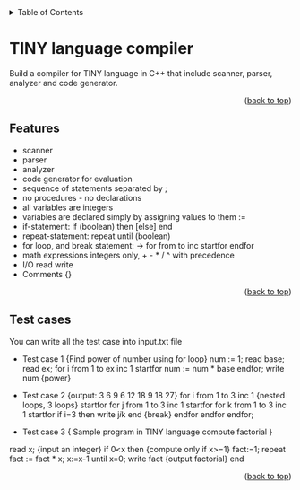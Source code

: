 
<details>
  <summary>Table of Contents</summary>
  <ol>
    <li><a href="#TINY-language-compiler">TINY language compiler</a></li>
    <li><a href="#features">Features</a></li>
    <li><a href="#test-cases">Test cases</a></li>
    <li><a href="#credits">Credits</a></li>
  </ol>
</details>

# TINY language compiler
Build a compiler for TINY language in C++ that include scanner, parser, analyzer and code generator.
<p align="right">(<a href="#top">back to top</a>)</p>

## Features
* scanner
* parser
* analyzer
* code generator for evaluation
* sequence of statements separated by ;
* no procedures - no declarations
* all variables are integers
* variables are declared simply by assigning values to them :=
* if-statement: if (boolean) then [else] end
* repeat-statement: repeat until (boolean)
* for loop, and break statement: <forstmt> -> for <identifier> from <mathexpr> to <mathexpr> inc <mathexpr> startfor <stmtseq> endfor
* math expressions integers only, + - * / ^ with precedence
* I/O read write
* Comments {}
<p align="right">(<a href="#top">back to top</a>)</p>

## Test cases
You can write all the test case into input.txt file
* Test case 1 
{Find power of number using for loop}
num := 1;
read base;
read ex;
for i from 1 to ex inc 1
startfor
    num := num * base
endfor;
write num {power}

* Test case 2
{output: 3 6 9 6 12 18 9 18 27}
for i from 1 to 3 inc 1 {nested loops, 3 loops}
startfor
    for j from 1 to 3 inc 1
    startfor
        for k from 1 to 3 inc 1
        startfor
            if i=3 then write j*i*k end {break}
        endfor
    endfor
endfor;

* Test case 3
  { Sample program
  in TINY language
  compute factorial
}

read x; {input an integer}
if 0<x then {compute only if x>=1}
  fact:=1;
  repeat
    fact := fact * x;
    x:=x-1
  until x=0;
  write fact {output factorial}
end
<p align="right">(<a href="#top">back to top</a>)</p>
